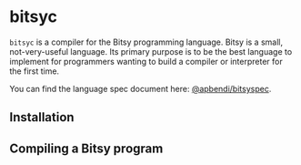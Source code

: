 # bitsyc

`bitsyc` is a compiler for the Bitsy programming language. Bitsy is a small, not-very-useful language. Its primary purpose is to be the best language to implement for programmers wanting to build a compiler or interpreter for the first time.

You can find the language spec document here: [@apbendi/bitsyspec](https://github.com/apbendi/bitsyspec/blob/master/BITSY.md).

## Installation

## Compiling a Bitsy program
